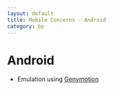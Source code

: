 ```yaml
---
layout: default
title: Mobile Concerns - Android
category: bp
---
```



# Android

- Emulation using [Genymotion](http://www.genymotion.com/)

